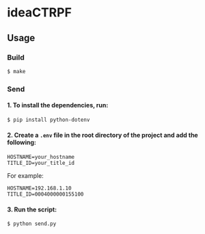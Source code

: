# ideaCTRPF

## Usage

### Build

```bash
$ make
```

### Send

#### 1. To install the dependencies, run:

```bash
$ pip install python-dotenv
```

#### 2. Create a `.env` file in the root directory of the project and add the following:

```
HOSTNAME=your_hostname
TITLE_ID=your_title_id
```

For example:

```
HOSTNAME=192.168.1.10
TITLE_ID=0004000000155100
```

#### 3. Run the script:

```bash
$ python send.py
```
